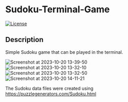 # Sudoku-Terminal-Game
[![License](https://img.shields.io/badge/license-MIT-blue.svg)](LICENSE)

## Description
Simple Sudoku game that can be played in the terminal.

![Screenshot at 2023-10-20 13-39-50](https://github.com/kristynaumlaufova/Sudoku-Terminal-Game/assets/126787314/c90a47cf-3069-4b6d-b00a-880b742d5f8e)
![Screenshot at 2023-10-20 13-32-10](https://github.com/kristynaumlaufova/Sudoku-Terminal-Game/assets/126787314/863b6e96-44d1-425c-be98-6bdb290462b9)
![Screenshot at 2023-10-20 13-32-50](https://github.com/kristynaumlaufova/Sudoku-Terminal-Game/assets/126787314/000a3442-74ab-4961-9411-75fe2238ab3f)
![Screenshot at 2023-10-20 14-11-21](https://github.com/kristynaumlaufova/Sudoku-Terminal-Game/assets/126787314/6f5dd212-3579-432d-8410-33154214bbd1)


The Sudoku data files were created using https://puzzlegenerators.com/Sudoku.html
